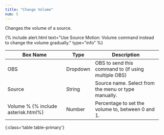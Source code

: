```yaml
---
title: "Change Volume"
num: 5
---
```


Changes the volume of a source.

{% include alert.html text="Use Source Motion: Volume command instead to change the volume gradually." type="info" %} 

| Box Name | Type | Description | 
|-------|--------|--------
|OBS|Dropdown|OBS to send this command to (if using multiple OBS)|
|Source|	String|	Source name. Select from the menu or type manually. 
|Volume % {% include asterisk.html%}|	Number|	Percentage to set the volume to, between 0 and 1.
{:class='table table-primary'}









